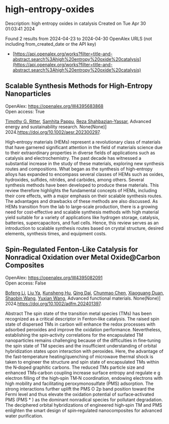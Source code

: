 # high-entropy-oxides
Description: high entropy oxides in catalysis
Created on Tue Apr 30 01:03:41 2024

Found 2 results from 2024-04-23 to 2024-04-30
OpenAlex URLS (not including from_created_date or the API key)
- [https://api.openalex.org/works?filter=title-and-abstract.search%3Ahigh%20entropy%20oxide%20catalysis](https://api.openalex.org/works?filter=title-and-abstract.search%3Ahigh%20entropy%20oxide%20catalysis)

## Scalable Synthesis Methods for High‐Entropy Nanoparticles   

OpenAlex: https://openalex.org/W4395683868    
Open access: True
    
[Timothy G. Ritter](https://openalex.org/A5011096702), [Samhita Pappu](https://openalex.org/A5033543881), [Reza Shahbazian‐Yassar](https://openalex.org/A5065515481), Advanced energy and sustainability research. None(None)] 2024.https://doi.org/10.1002/aesr.202300297.
    
High‐entropy materials (HEMs) represent a revolutionary class of materials that have garnered significant attention in the field of materials science due to their extraordinary properties in diverse fields of applications such as catalysis and electrochemistry. The past decade has witnessed a substantial increase in the study of these materials, exploring new synthesis routes and compositions. What began as the synthesis of high‐entropy alloys has expanded to encompass several classes of HEMs such as oxides, hydroxides, sulfides, nitrides, and carbides, among others. Several synthesis methods have been developed to produce these materials. This review therefore highlights the fundamental concepts of HEMs, including their core effects, with a major emphasis on their scalable synthesis routes. The advantages and drawbacks of these methods are also discussed. As HEMs transition from the lab to large‐scale production, there is a growing need for cost‐effective and scalable synthesis methods with high material yield suitable for a variety of applications like hydrogen storage, catalysis, batteries, supercapacitors, and fuel cells. Hence, this review serves as an introduction to scalable synthesis routes based on crystal structure, desired elements, synthesis times, and equipment costs.    

    

## Spin‐Regulated Fenton‐Like Catalysis for Nonradical Oxidation over Metal Oxide@Carbon Composites   

OpenAlex: https://openalex.org/W4395082091    
Open access: False
    
[Bofeng Li](https://openalex.org/A5007519947), [Liu Ya](https://openalex.org/A5024121358), [Kunsheng Hu](https://openalex.org/A5016690357), [Qing Dai](https://openalex.org/A5012805315), [Chunmao Chen](https://openalex.org/A5007184529), [Xiaoguang Duan](https://openalex.org/A5006059700), [Shaobin Wang](https://openalex.org/A5013288442), [Yuxian Wang](https://openalex.org/A5011740811), Advanced functional materials. None(None)] 2024.https://doi.org/10.1002/adfm.202401397.
    
Abstract The spin state of the transition metal species (TMs) has been recognized as a critical descriptor in Fenton‐like catalysis. The raised spin state of dispersed TMs in carbon will enhance the redox processes with adsorbed peroxides and improve the oxidation performance. Nevertheless, establishing the spin‐activity correlations for the encapsulated TM nanoparticles remains challenging because of the difficulties in fine‐tuning the spin state of TM species and the insufficient understanding of orbital hybridization states upon interaction with peroxides. Here, the advantage of the fast‐temperature heating/quenching of microwave thermal shock is taken to engineer the structure and spin state of encapsulated TMs within the N‐doped graphitic carbons. The reduced TMs particle size and enhanced TMs‐carbon coupling increase surface entropy and regulate e g electron filling of the high‐spin TM‐N coordination, endowing electrons with high mobility and facilitating peroxymonosulfate (PMS) adsorption. The strong interactions further uplift the PMS O 2p band position toward the Fermi level and thus elevate the oxidation potential of surface‐activated PMS (PMS * ) as the dominant nonradical species for pollutant degradation. The deciphered orbital hybridizations of engineered high‐spin TM and PMS enlighten the smart design of spin‐regulated nanocomposites for advanced water purification.    

    
